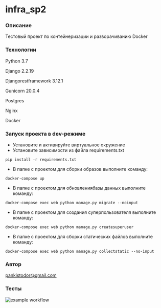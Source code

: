 # infra_sp2
### Описание
Тестовый проект по контейнеризации и разворачиванию Docker
### Технологии
Python 3.7

Django 2.2.19

Djangorestframework 3.12.1

Gunicorn 20.0.4

Postgres

Nginx

Docker
### Запуск проекта в dev-режиме
- Установите и активируйте виртуальное окружение
- Установите зависимости из файла requirements.txt
```
pip install -r requirements.txt
``` 
- В папке с проектом для сборки образов выполните команду:
```
docker-compose up
```
- В папке с проектом для обновлениябазы данных выполните команду:
```
docker-compose exec web python manage.py migrate --noinput
```
- В папке с проектом для создания суперпользователя выполните команду:
```
docker-compose exec web python manage.py createsuperuser
```
- В папке с проектом для сборки статических файлов выполните команду:
```
docker-compose exec web python manage.py collectstatic --no-input 
```
### Автор
 pankistodor@gmail.com

### Тесты
![example workflow](https://github.com/Pankistodor/yamdb_final/actions/yamdb_workflow.yml/badge.svg)